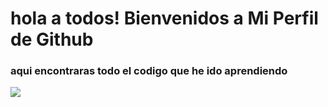 # hola a todos! Bienvenidos a Mi Perfil de Github


### aqui encontraras todo el codigo que he ido aprendiendo

![](https://www.codigocorrecto.com/wp-content/uploads/2021/09/programador-1024x578.jpeg)
